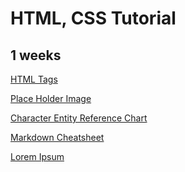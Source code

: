 HTML, CSS Tutorial
==================

## 1 weeks
[HTML Tags](https://developer.mozilla.org/docs/Web/HTML/Element)

[Place Holder Image](https://placeholder.com/)

[Character Entity Reference Chart](https://dev.w3.org/html5/html-author/charref)

[Markdown Cheatsheet](https://github.com/adam-p/markdown-here/wiki/Markdown-Cheatsheet#headers)

[Lorem Ipsum](https://www.lipsum.com/)


